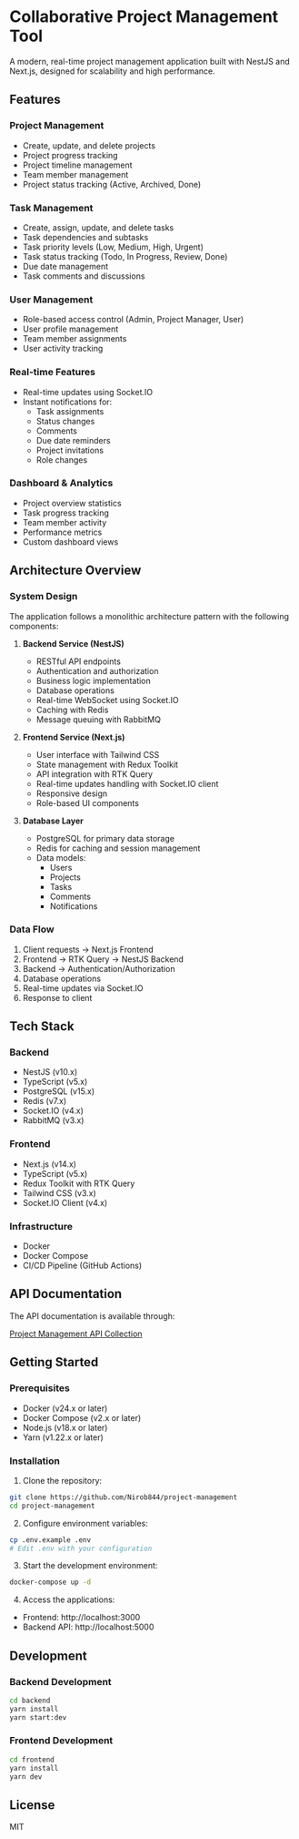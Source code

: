 # Collaborative Project Management Tool

A modern, real-time project management application built with NestJS and Next.js, designed for scalability and high performance.

## Features

### Project Management

- Create, update, and delete projects
- Project progress tracking
- Project timeline management
- Team member management
- Project status tracking (Active, Archived, Done)

### Task Management

- Create, assign, update, and delete tasks
- Task dependencies and subtasks
- Task priority levels (Low, Medium, High, Urgent)
- Task status tracking (Todo, In Progress, Review, Done)
- Due date management
- Task comments and discussions

### User Management

- Role-based access control (Admin, Project Manager, User)
- User profile management
- Team member assignments
- User activity tracking

### Real-time Features

- Real-time updates using Socket.IO
- Instant notifications for:
  - Task assignments
  - Status changes
  - Comments
  - Due date reminders
  - Project invitations
  - Role changes

### Dashboard & Analytics

- Project overview statistics
- Task progress tracking
- Team member activity
- Performance metrics
- Custom dashboard views

## Architecture Overview

### System Design

The application follows a monolithic architecture pattern with the following components:

1. **Backend Service (NestJS)**

   - RESTful API endpoints
   - Authentication and authorization
   - Business logic implementation
   - Database operations
   - Real-time WebSocket using Socket.IO
   - Caching with Redis
   - Message queuing with RabbitMQ

2. **Frontend Service (Next.js)**

   - User interface with Tailwind CSS
   - State management with Redux Toolkit
   - API integration with RTK Query
   - Real-time updates handling with Socket.IO client
   - Responsive design
   - Role-based UI components

3. **Database Layer**
   - PostgreSQL for primary data storage
   - Redis for caching and session management
   - Data models:
     - Users
     - Projects
     - Tasks
     - Comments
     - Notifications

### Data Flow

1. Client requests → Next.js Frontend
2. Frontend → RTK Query → NestJS Backend
3. Backend → Authentication/Authorization
4. Database operations
5. Real-time updates via Socket.IO
6. Response to client

## Tech Stack

### Backend

- NestJS (v10.x)
- TypeScript (v5.x)
- PostgreSQL (v15.x)
- Redis (v7.x)
- Socket.IO (v4.x)
- RabbitMQ (v3.x)

### Frontend

- Next.js (v14.x)
- TypeScript (v5.x)
- Redux Toolkit with RTK Query
- Tailwind CSS (v3.x)
- Socket.IO Client (v4.x)

### Infrastructure

- Docker
- Docker Compose
- CI/CD Pipeline (GitHub Actions)

## API Documentation

The API documentation is available through:

[Project Management API Collection](https://orange-comet-580888.postman.co/workspace/My-Workspace~84cdba3c-c201-4f13-83ff-afaa2823f879/collection/27398089-bf9f9a87-ec7a-433c-b9f4-172a5e6c9ee0?action=share&creator=27398089)

## Getting Started

### Prerequisites

- Docker (v24.x or later)
- Docker Compose (v2.x or later)
- Node.js (v18.x or later)
- Yarn (v1.22.x or later)

### Installation

1. Clone the repository:

```bash
git clone https://github.com/Nirob844/project-management
cd project-management
```

2. Configure environment variables:

```bash
cp .env.example .env
# Edit .env with your configuration
```

3. Start the development environment:

```bash
docker-compose up -d
```

4. Access the applications:

- Frontend: http://localhost:3000
- Backend API: http://localhost:5000

## Development

### Backend Development

```bash
cd backend
yarn install
yarn start:dev
```

### Frontend Development

```bash
cd frontend
yarn install
yarn dev
```

## License

MIT
